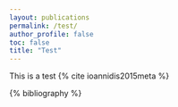 ```yaml
---
layout: publications
permalink: /test/
author_profile: false
toc: false
title: "Test"
---
```


<style>
    /*!* Show one image on devices under 540px *!*/
    /*@media screen and (max-width: 540px) { */
    /*   ol li{*/
    /*    width: 100%;*/
    /*    float:left;*/
    /*   }*/
    /*}*/
    
    /*!* Show three images on devices between 550 and 800px wide *!  */
    /*@media screen and (min-width: 540px) and (max-width: 800px) {*/
    /*   ol li{*/
    /*    width: 33.333%;*/
    /*    float:left;*/
    /*   }*/
    /*}*/
    
    /*!* Show five images on devices between 800px and 1180pxwide *!  */
    /*@media screen and (min-width: 800px) and (max-width: 1180px) {*/
    /*   ol li{*/
    /*    width: 20%;*/
    /*    float:left;*/
    /*   }*/
    /*}*/
li {
  display: inline-block;
}
ol {
  /*list-style-type: none;*/
  padding-inline-start: 0;
}

li img {
    vertical-align: middle;
    float: left;
    margin-right: 20px;
    width:100%;
    max-width:200px;
}
</style>
This is a test {% cite ioannidis2015meta %}

{% bibliography %}

